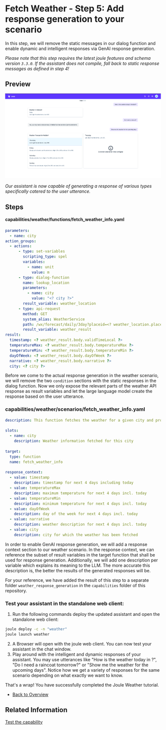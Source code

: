 # Fetch Weather - Step 5: Add response generation to your scenario

In this step, we will remove the static messages in our dialog function and enable dynamic and intelligent responses via GenAI response generation.

*Please note that this step requires the latest joule features and schema version `3.3.0`.
If the assistant does not compile, fall back to static response messages as defined in step 4!*

## Preview

![image](assets/preview.png)

*Our assistant is now capable of generating a response of various types specifically catered to the user utterance.*

## Steps

#### capabilities/weather/functions/fetch_weather_info.yaml

```yaml
parameters:
  - name: city
action_groups:
  - actions:
      - type: set-variables
        scripting_type: spel
        variables:
          - name: unit
            value: m
      - type: dialog-function
        name: lookup_location
        parameters:
          - name: city
            value: "<? city ?>"
        result_variable: weather_location
      - type: api-request
        method: GET
        system_alias: WeatherService
        path: /wx/forecast/daily/3day?placeid=<? weather_location.placeid ?>&units=<? unit ?>&language=en-US&format=json
        result_variable: weather_result
result:
  timestamp: <? weather_result.body.validTimeLocal ?>
  temperatureMax: <? weather_result.body.temperatureMax ?>
  temperatureMin: <? weather_result.body.temperatureMin ?>
  dayOfWeek: <? weather_result.body.dayOfWeek ?>
  narrative: <? weather_result.body.narrative ?>
  city: <? city ?>
```

Before we come to the actual response generation in the weather scenario, we will remove the two `condition` sections with the static responses in the dialog function.
Now we only expose the relevant parts of the weather API response as result variables and let the large language model create the response based on the user utterance.

### capabilities/weather/scenarios/fetch_weather_info.yaml

```yaml
description: This function fetches the weather for a given city and provides intelligent responses to weather related topics

slots:
  - name: city
    description: Weather information fetched for this city

target:
  type: function
  name: fetch_weather_info

response_context:
  - value: timestamp
    description: timestamp for next 4 days including today
  - value: temperatureMax
    description: maximum temperature for next 4 days incl. today
  - value: temperatureMin
    description: minimum temperature for next 4 days incl. today
  - value: dayOfWeek
    description: day of the week for next 4 days incl. today
  - value: narrative
    description: weather description for next 4 days incl. today
  - value: city
    description: city for which the weather has been fetched
```

In order to enable GenAI response generation, we will add a response context section to our weather scenario. In the response context, we can reference the subset of result variables in the target function that shall be used for response generation. 
Additionally, we will add one description per variable which explains its meaning to the LLM. The more accurate this description is, the better the results of the generated responses will be.

For your reference, we have added the result of this step to a separate folder `weather_response_generation` in the `capabilities` folder of this repository.

### Test your assistant in the standalone web client:

1. Run the following commands deploy the updated assistant and open the standalone web client:
```bash
joule deploy -c -n "weather"
joule launch weather
```
2. A Browser will open with the joule web client. You can now test your assistant in the chat window.
3. Play around with the intelligent and dynamic responses of your assistant. You may use utterances like "How is the weather today in <city>?", "Do I need a raincoat tomorrow?" or "Show me the weather for the upcoming days". Notice how we get a variety of responses for the same scenario depending on what exactly we want to know.

That's a wrap! You have successfully completed the Joule Weather tutorial.

* [Back to Overview](../index.md)

## Related Information 

[Test the capability](https://help.sap.com/docs/joule/service-guide/test-capability)
